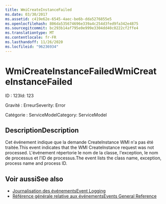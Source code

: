 ```yaml
---
title: WmiCreateInstanceFailed
ms.date: 03/30/2017
ms.assetid: c419e62e-6545-4aec-be6b-dda5276855e5
ms.openlocfilehash: 806da535674696e339a4c254d3fed9fa342e4875
ms.sourcegitcommit: bc293b14af795e0e999e3304dd40c0222cf2ffe4
ms.translationtype: MT
ms.contentlocale: fr-FR
ms.lasthandoff: 11/26/2020
ms.locfileid: "96236934"
---
```

# <a name="wmicreateinstancefailed"></a><span data-ttu-id="10f49-102">WmiCreateInstanceFailed</span><span class="sxs-lookup"><span data-stu-id="10f49-102">WmiCreateInstanceFailed</span></span>

<span data-ttu-id="10f49-103">ID : 123</span><span class="sxs-lookup"><span data-stu-id="10f49-103">Id: 123</span></span>  
  
 <span data-ttu-id="10f49-104">Gravité : Erreur</span><span class="sxs-lookup"><span data-stu-id="10f49-104">Severity: Error</span></span>  
  
 <span data-ttu-id="10f49-105">Catégorie : ServiceModel</span><span class="sxs-lookup"><span data-stu-id="10f49-105">Category: ServiceModel</span></span>  
  
## <a name="description"></a><span data-ttu-id="10f49-106">Description</span><span class="sxs-lookup"><span data-stu-id="10f49-106">Description</span></span>  

 <span data-ttu-id="10f49-107">Cet événement indique que la demande CreateInstance WMI n'a pas été traitée.</span><span class="sxs-lookup"><span data-stu-id="10f49-107">This event indicates that the WMI CreateInstance request was not processed.</span></span> <span data-ttu-id="10f49-108">L'événement répertorie le nom de la classe, l'exception, le nom de processus et l'ID de processus.</span><span class="sxs-lookup"><span data-stu-id="10f49-108">The event lists the class name, exception, process name and process ID.</span></span>  
  
## <a name="see-also"></a><span data-ttu-id="10f49-109">Voir aussi</span><span class="sxs-lookup"><span data-stu-id="10f49-109">See also</span></span>

- [<span data-ttu-id="10f49-110">Journalisation des événements</span><span class="sxs-lookup"><span data-stu-id="10f49-110">Event Logging</span></span>](index.md)
- [<span data-ttu-id="10f49-111">Référence générale relative aux événements</span><span class="sxs-lookup"><span data-stu-id="10f49-111">Events General Reference</span></span>](events-general-reference.md)
